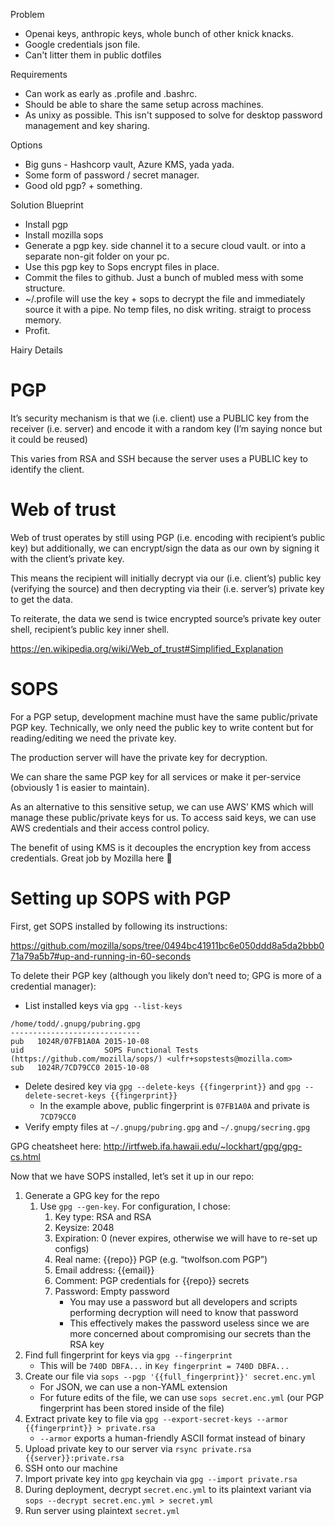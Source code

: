Problem

-   Openai keys, anthropic keys, whole bunch of other knick knacks.
-   Google credentials json file.
-   Can't litter them in public dotfiles

Requirements

-   Can work as early as .profile and .bashrc.
-   Should be able to share the same setup across machines.
-   As unixy as possible. This isn't supposed to solve for desktop password
    management and key sharing.

Options

-   Big guns - Hashcorp vault, Azure KMS, yada yada.
-   Some form of password / secret manager.
-   Good old pgp? + something.

Solution Blueprint

-   Install pgp
-   Install mozilla sops
-   Generate a pgp key. side channel it to a secure cloud vault. or into a
    separate non-git folder on your pc.
-   Use this pgp key to Sops encrypt files in place.
-   Commit the files to github. Just a bunch of mubled mess with some structure.
-   ~/.profile will use the key + sops to decrypt the file and immediately
    source it with a pipe. No temp files, no disk writing. straigt to process
    memory.
-   Profit.

Hairy Details

# PGP

It’s security mechanism is that we (i.e. client) use a PUBLIC key from the
receiver (i.e. server) and encode it with a random key (I’m saying nonce but it
could be reused)

This varies from RSA and SSH because the server uses a PUBLIC key to identify
the client.

# Web of trust

Web of trust operates by still using PGP (i.e. encoding with recipient’s public
key) but additionally, we can encrypt/sign the data as our own by signing it
with the client’s private key.

This means the recipient will initially decrypt via our (i.e. client’s) public
key (verifying the source) and then decrypting via their (i.e. server’s) private
key to get the data.

To reiterate, the data we send is twice encrypted source’s private key outer
shell, recipient’s public key inner shell.

https://en.wikipedia.org/wiki/Web_of_trust#Simplified_Explanation

# SOPS

For a PGP setup, development machine must have the same public/private PGP key.
Technically, we only need the public key to write content but for
reading/editing we need the private key.

The production server will have the private key for decryption.

We can share the same PGP key for all services or make it per-service (obviously
1 is easier to maintain).

As an alternative to this sensitive setup, we can use AWS’ KMS which will manage
these public/private keys for us. To access said keys, we can use AWS
credentials and their access control policy.

The benefit of using KMS is it decouples the encryption key from access
credentials. Great job by Mozilla here :100:

# Setting up SOPS with PGP

First, get SOPS installed by following its instructions:

https://github.com/mozilla/sops/tree/0494bc41911bc6e050ddd8a5da2bbb071a79a5b7#up-and-running-in-60-seconds

To delete their PGP key (although you likely don’t need to; GPG is more of a
credential manager):

-   List installed keys via `gpg --list-keys`

```
/home/todd/.gnupg/pubring.gpg
-----------------------------
pub   1024R/07FB1A0A 2015-10-08
uid                  SOPS Functional Tests (https://github.com/mozilla/sops/) <ulfr+sopstests@mozilla.com>
sub   1024R/7CD79CC0 2015-10-08
```

-   Delete desired key via `gpg --delete-keys {{fingerprint}}` and
    `gpg --delete-secret-keys {{fingerprint}}`
    -   In the example above, public fingerprint is `07FB1A0A` and private is
        `7CD79CC0`
-   Verify empty files at `~/.gnupg/pubring.gpg` and `~/.gnupg/secring.gpg`

GPG cheatsheet here: http://irtfweb.ifa.hawaii.edu/~lockhart/gpg/gpg-cs.html

Now that we have SOPS installed, let’s set it up in our repo:

1. Generate a GPG key for the repo
    1. Use `gpg --gen-key`. For configuration, I chose:
        1. Key type: RSA and RSA
        2. Keysize: 2048
        3. Expiration: 0 (never expires, otherwise we will have to re-set up
           configs)
        4. Real name: {{repo}} PGP (e.g. “twolfson.com PGP”)
        5. Email address: {{email}}
        6. Comment: PGP credentials for {{repo}} secrets
        7. Password: Empty password
            - You may use a password but all developers and scripts performing
              decryption will need to know that password
            - This effectively makes the password useless since we are more
              concerned about compromising our secrets than the RSA key
2. Find full fingerprint for keys via `gpg --fingerprint`
    - This will be `740D DBFA...` in `Key fingerprint = 740D DBFA...`
3. Create our file via `sops --pgp '{{full_fingerprint}}' secret.enc.yml`
    - For JSON, we can use a non-YAML extension
    - For future edits of the file, we can use `sops secret.enc.yml` (our PGP
      fingerprint has been stored inside of the file)
4. Extract private key to file via
   `gpg --export-secret-keys --armor {{fingerprint}} > private.rsa`
    - `--armor` exports a human-friendly ASCII format instead of binary
5. Upload private key to our server via
   `rsync private.rsa {{server}}:private.rsa`
6. SSH onto our machine
7. Import private key into `gpg` keychain via `gpg --import private.rsa`
8. During deployment, decrypt `secret.enc.yml` to its plaintext variant via
   `sops --decrypt secret.enc.yml > secret.yml`
9. Run server using plaintext `secret.yml`
